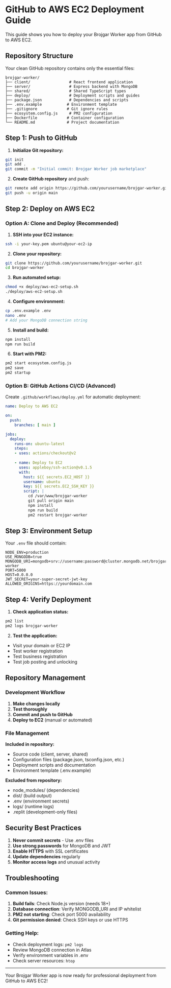 # GitHub to AWS EC2 Deployment Guide

This guide shows you how to deploy your Brojgar Worker app from GitHub to AWS EC2.

## Repository Structure

Your clean GitHub repository contains only the essential files:

```
brojgar-worker/
├── client/                 # React frontend application
├── server/                 # Express backend with MongoDB
├── shared/                 # Shared TypeScript types
├── deploy/                 # Deployment scripts and guides
├── package.json            # Dependencies and scripts
├── .env.example           # Environment template
├── .gitignore             # Git ignore rules
├── ecosystem.config.js     # PM2 configuration
├── Dockerfile             # Container configuration
└── README.md              # Project documentation
```

## Step 1: Push to GitHub

1. **Initialize Git repository:**
```bash
git init
git add .
git commit -m "Initial commit: Brojgar Worker job marketplace"
```

2. **Create GitHub repository** and push:
```bash
git remote add origin https://github.com/yourusername/brojgar-worker.git
git push -u origin main
```

## Step 2: Deploy on AWS EC2

### Option A: Clone and Deploy (Recommended)

1. **SSH into your EC2 instance:**
```bash
ssh -i your-key.pem ubuntu@your-ec2-ip
```

2. **Clone your repository:**
```bash
git clone https://github.com/yourusername/brojgar-worker.git
cd brojgar-worker
```

3. **Run automated setup:**
```bash
chmod +x deploy/aws-ec2-setup.sh
./deploy/aws-ec2-setup.sh
```

4. **Configure environment:**
```bash
cp .env.example .env
nano .env
# Add your MongoDB connection string
```

5. **Install and build:**
```bash
npm install
npm run build
```

6. **Start with PM2:**
```bash
pm2 start ecosystem.config.js
pm2 save
pm2 startup
```

### Option B: GitHub Actions CI/CD (Advanced)

Create `.github/workflows/deploy.yml` for automatic deployment:

```yaml
name: Deploy to AWS EC2

on:
  push:
    branches: [ main ]

jobs:
  deploy:
    runs-on: ubuntu-latest
    steps:
    - uses: actions/checkout@v2
    
    - name: Deploy to EC2
      uses: appleboy/ssh-action@v0.1.5
      with:
        host: ${{ secrets.EC2_HOST }}
        username: ubuntu
        key: ${{ secrets.EC2_SSH_KEY }}
        script: |
          cd /var/www/brojgar-worker
          git pull origin main
          npm install
          npm run build
          pm2 restart brojgar-worker
```

## Step 3: Environment Setup

Your `.env` file should contain:

```env
NODE_ENV=production
USE_MONGODB=true
MONGODB_URI=mongodb+srv://username:password@cluster.mongodb.net/brojgar-worker
PORT=5000
HOST=0.0.0.0
JWT_SECRET=your-super-secret-jwt-key
ALLOWED_ORIGINS=https://yourdomain.com
```

## Step 4: Verify Deployment

1. **Check application status:**
```bash
pm2 list
pm2 logs brojgar-worker
```

2. **Test the application:**
- Visit your domain or EC2 IP
- Test worker registration
- Test business registration
- Test job posting and unlocking

## Repository Management

### Development Workflow

1. **Make changes locally**
2. **Test thoroughly**
3. **Commit and push to GitHub**
4. **Deploy to EC2** (manual or automated)

### File Management

**Included in repository:**
- Source code (client, server, shared)
- Configuration files (package.json, tsconfig.json, etc.)
- Deployment scripts and documentation
- Environment template (.env.example)

**Excluded from repository:**
- node_modules/ (dependencies)
- dist/ (build output)
- .env (environment secrets)
- logs/ (runtime logs)
- .replit (development-only files)

## Security Best Practices

1. **Never commit secrets** - Use .env files
2. **Use strong passwords** for MongoDB and JWT
3. **Enable HTTPS** with SSL certificates
4. **Update dependencies** regularly
5. **Monitor access logs** and unusual activity

## Troubleshooting

### Common Issues:

1. **Build fails**: Check Node.js version (needs 18+)
2. **Database connection**: Verify MONGODB_URI and IP whitelist
3. **PM2 not starting**: Check port 5000 availability
4. **Git permission denied**: Check SSH keys or use HTTPS

### Getting Help:

- Check deployment logs: `pm2 logs`
- Review MongoDB connection in Atlas
- Verify environment variables in .env
- Check server resources: `htop`

---

Your Brojgar Worker app is now ready for professional deployment from GitHub to AWS EC2!
